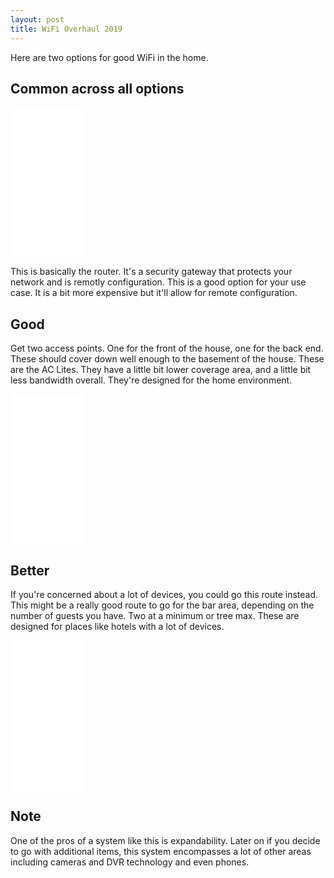 ```yaml
---
layout: post
title: WiFi Overhaul 2019
---
```

Here are two options for good WiFi in the home.

## Common across all options
<iframe style="width:120px;height:240px;" marginwidth="0" marginheight="0" scrolling="no" frameborder="0" src="//ws-na.amazon-adsystem.com/widgets/q?ServiceVersion=20070822&OneJS=1&Operation=GetAdHtml&MarketPlace=US&source=ss&ref=as_ss_li_til&ad_type=product_link&tracking_id=roberslipppho-20&language=en_US&marketplace=amazon&region=US&placement=B00LV8YZLK&asins=B00LV8YZLK&linkId=9f826675ffa38fc6ce30983817d966c4&show_border=true&link_opens_in_new_window=true"></iframe>

This is basically the router. It's a security gateway that protects your network and is remotly configuration. This is a good option for your use case. It is a bit more expensive but it'll allow for remote configuration.
## Good
Get two access points. One for the front of the house, one for the back end. These should cover down well enough to the basement of the house.
These are the AC Lites. They have a little bit lower coverage area, and a little bit less bandwidth overall. They're designed for the home environment.

<iframe style="width:120px;height:240px;" marginwidth="0" marginheight="0" scrolling="no" frameborder="0" src="//ws-na.amazon-adsystem.com/widgets/q?ServiceVersion=20070822&OneJS=1&Operation=GetAdHtml&MarketPlace=US&source=ss&ref=as_ss_li_til&ad_type=product_link&tracking_id=roberslipppho-20&language=en_US&marketplace=amazon&region=US&placement=B015PR20GY&asins=B015PR20GY&linkId=b30e4803369078e5b0544312083e98aa&show_border=true&link_opens_in_new_window=true"></iframe>

## Better
If you're concerned about a lot of devices, you could go this route instead. This might be a really good route to go for the bar area, depending on the number of guests you have. Two at a minimum or tree max. These are designed for places like hotels with a lot of devices.

<iframe style="width:120px;height:240px;" marginwidth="0" marginheight="0" scrolling="no" frameborder="0" src="//ws-na.amazon-adsystem.com/widgets/q?ServiceVersion=20070822&OneJS=1&Operation=GetAdHtml&MarketPlace=US&source=ss&ref=as_ss_li_til&ad_type=product_link&tracking_id=roberslipppho-20&language=en_US&marketplace=amazon&region=US&placement=B016XYQ3WK&asins=B016XYQ3WK&linkId=67d480d4da79c03b7e5d3ea32d501a19&show_border=true&link_opens_in_new_window=true"></iframe>


## Note
One of the pros of a system like this is expandability. Later on if you decide to go with additional items, this system encompasses a lot of other areas including cameras and DVR technology and even phones.
